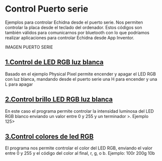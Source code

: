 # Control  Puerto serie

Ejemplos para controlar Echidna desde el puerto serie. Nos permiten controlar la placa desde el teclado del ordenador. Estos códigos son también válidos para comunicarnos por bluetooth con lo que podríamos realizar aplicaciones para controlar Echidna desde App Inventor.

IMAGEN PUERTO SERIE

## [1.Control de LED RGB luz blanca](https://github.com/EchidnaShield/Recursos/blob/master/Didactica/Actividades_IDE_Arduino/ControlPuertoSerie/PhysicalPixel/PhysicalPixel.ino)
Basado en el ejemplo Physical Pixel permite encender y apagar el LED RGB con luz blanca, mandando desde el puerto serie una H para encender y una L para apagar

## [2.Control brillo LED RGB luz blanca](https://github.com/EchidnaShield/Recursos/blob/master/Didactica/Actividades_IDE_Arduino/ControlPuertoSerie/ControlLedPWM/ControlLedPWM.ino)
En este caso el programa permite controlar la intensidad luminosa del LED RGB blanco enviando un valor entre 0 y 255 y un terminador >. Ejemplo 125>

## [3.Control colores de led RGB](https://github.com/EchidnaShield/Recursos/blob/master/Didactica/Actividades_IDE_Arduino/ControlPuertoSerie/ControlLedRGBPWM/ControlLedRGBPWM.ino)
El programa nos permite controlar el color del LED RGB, enviando el valor entre 0 y 255 y el código del color al final, r, g, o b. Ejemplo: 100r 200g 10b
